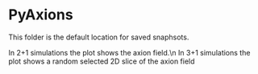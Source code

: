 # PyAxions

This folder is the default location for saved snaphsots. 

In 2+1 simulations the plot shows the axion field.\n
In 3+1 simulations the plot shows a random selected 2D slice of the axion field
